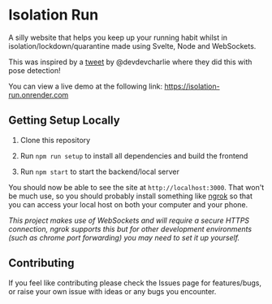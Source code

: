 # Isolation Run
A silly website that helps you keep up your running habit whilst in isolation/lockdown/quarantine made using Svelte, Node and WebSockets.

This was inspired by a [tweet](https://twitter.com/devdevcharlie/status/1241812642852995074) by @devdevcharlie where they did this with pose detection!

You can view a live demo at the following link: https://isolation-run.onrender.com

## Getting Setup Locally

1. Clone this repository

2. Run `npm run setup` to install all dependencies and build the frontend

3. Run `npm start` to start the backend/local server

You should now be able to see the site at `http://localhost:3000`. That won't be much use, so you should probably install something like [ngrok](https://ngrok.com/) so that you can access your local host on both your computer and your phone.

*This project makes use of WebSockets and will require a secure HTTPS connection, ngrok supports this but for other development environments (such as chrome port forwarding) you may need to set it up yourself.*

## Contributing

If you feel like contributing please check the Issues page for features/bugs, or raise your own issue with ideas or any bugs you encounter.
